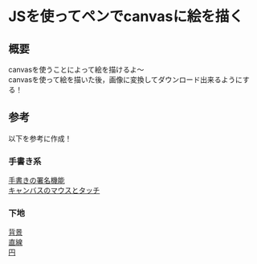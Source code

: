 # JSを使ってペンでcanvasに絵を描く

## 概要
canvasを使うことによって絵を描けるよ〜  
canvasを使って絵を描いた後，画像に変換してダウンロード出来るようにする！

## 参考
以下を参考に作成！

### 手書き系
[手書きの署名機能](https://www.kabanoki.net/934/)  
[キャンバスのマウスとタッチ](https://sekika.github.io/2020/01/07/CanvasEvent/)  

### 下地
[背景](http://urusulambda.com/2018/07/29/canvas%E3%82%BF%E3%82%B0%E3%81%AE%E8%83%8C%E6%99%AF%E7%94%BB%E5%83%8F%E3%82%84%E8%83%8C%E6%99%AF%E8%89%B2%E3%82%92%E5%A4%89%E6%9B%B4%E3%81%99%E3%82%8Bfabric-js-javascript/)  
[直線](https://qiita.com/nekoneko-wanwan/items/2827feaf5a831a0726aa)  
[円](https://1-notes.com/javascript-canvas-draw-circle/)

